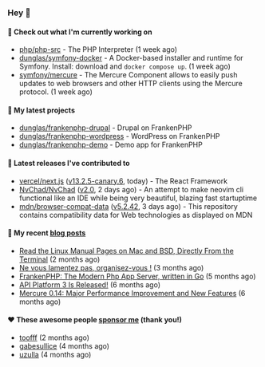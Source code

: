 ### Hey 👋

#### 👷 Check out what I'm currently working on

- [php/php-src](https://github.com/php/php-src) - The PHP Interpreter (1 week ago)
- [dunglas/symfony-docker](https://github.com/dunglas/symfony-docker) - A Docker-based installer and runtime for Symfony. Install: download and `docker compose up`. (1 week ago)
- [symfony/mercure](https://github.com/symfony/mercure) - The Mercure Component allows to easily push updates to web browsers and other HTTP clients using the Mercure protocol. (1 week ago)

#### 🌱 My latest projects

- [dunglas/frankenphp-drupal](https://github.com/dunglas/frankenphp-drupal) - Drupal on FrankenPHP
- [dunglas/frankenphp-wordpress](https://github.com/dunglas/frankenphp-wordpress) - WordPress on FrankenPHP
- [dunglas/frankenphp-demo](https://github.com/dunglas/frankenphp-demo) - Demo app for FrankenPHP

#### 🔭 Latest releases I've contributed to

- [vercel/next.js](https://github.com/vercel/next.js) ([v13.2.5-canary.6](https://github.com/vercel/next.js/releases/tag/v13.2.5-canary.6), today) - The React Framework
- [NvChad/NvChad](https://github.com/NvChad/NvChad) ([v2.0](https://github.com/NvChad/NvChad/releases/tag/v2.0), 2 days ago) - An attempt to make neovim cli functional like an IDE while being very beautiful, blazing fast startuptime 
- [mdn/browser-compat-data](https://github.com/mdn/browser-compat-data) ([v5.2.42](https://github.com/mdn/browser-compat-data/releases/tag/v5.2.42), 3 days ago) - This repository contains compatibility data for Web technologies as displayed on MDN

#### 📜 My recent [blog posts](https://dunglas.fr)

- [Read the Linux Manual Pages on Mac and BSD, Directly From the Terminal](https://dunglas.dev/2022/12/read-the-linux-manual-pages-on-mac-and-bsd-directly-from-the-terminal/) (2 months ago)
- [Ne vous lamentez pas, organisez-vous !](https://dunglas.dev/2022/12/ne-vous-lamentez-pas-organisez-vous/) (3 months ago)
- [FrankenPHP: The Modern Php App Server, written in Go](https://dunglas.dev/2022/10/frankenphp-the-modern-php-app-server-written-in-go/) (5 months ago)
- [API Platform 3 Is Released!](https://dunglas.dev/2022/09/api-platform-3-is-released/) (6 months ago)
- [Mercure 0.14: Major Performance Improvement and New Features](https://dunglas.dev/2022/09/mercure-0-14/) (6 months ago)

#### ❤️ These awesome people [sponsor me](https://github.com/sponsors/dunglas) (thank you!)

- [toofff](https://github.com/toofff) (2 months ago)
- [gabesullice](https://github.com/gabesullice) (4 months ago)
- [uzulla](https://github.com/uzulla) (4 months ago)

